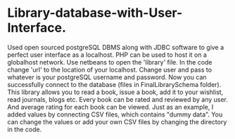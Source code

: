 # Library-database-with-User-Interface.
Used open sourced postgreSQL DBMS along with JDBC software to give a perfect user interface as a localhost. PHP can be used to host it on a globalhost network.
Use netbeans to open the 'library' file.
In the code change 'url' to the location of your localhost. Change user and pass to whatever is your postgreSQL username and password.
Now you can successfully connect to the database (files in FinalLibrarySchema folder).
This library allows you to read a book, issue a book, add it to your wishlist, read journals, blogs etc.
Every book can be rated and reviewed by any user. And average rating for each book can be viewed.
Just as an example, I added values by connecting CSV files, which contains "dummy data". You can change the values or add your own CSV files by changing the directory in the code. 

